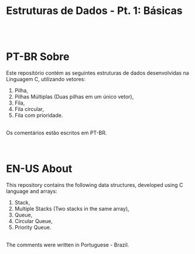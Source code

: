 # Estruturas de Dados - Pt. 1: Básicas
<br/><br/>

# PT-BR Sobre 
Este repositório contém as seguintes estruturas de dados desenvolvidas na Linguagem C, utilizando vetores:
<br/> 
1. Pilha, <br/> 
2. Pilhas Múltiplas (Duas pilhas em um único vetor),<br/>
3. Fila,<br/>
4. Fila circular,<br/>
5. Fila com prioridade.<br/>
<br/>
Os comentários estão escritos em PT-BR.<br/>
<br/><br/>

# EN-US About
This repository contains the following data structures, developed using C language and arrays:
<br/>
1. Stack,<br/>
2. Multiple Stacks (Two stacks in the same array),<br/>
3. Queue,<br/>
4. Circular Queue,<br/>
5. Priority Queue.<br/>
<br/>
The comments were written in Portuguese - Brazil.
<br/>
